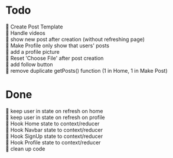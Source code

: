 # Todo
💢 Create Post Template<br>
💢 Handle videos<br>
💚 show new post after creation (without refreshing page)<br>
💢 Make Profile only show that users' posts<br>
💢 add a profile picture<br>
💚 Reset 'Choose File' after post creation<br>
💢 add follow button<br>
💢 remove duplicate getPosts() function (1 in Home, 1 in Make Post)<br>

# Done
💚 keep user in state on refresh on home<br>
💚 keep user in state on refresh on profile<br>
💚 Hook Home state to context/reducer<br>
💚 Hook Navbar state to context/reducer<br>
💚 Hook SignUp state to context/reducer<br>
💚 Hook Profile state to context/reducer<br>
💚 clean up code<br>